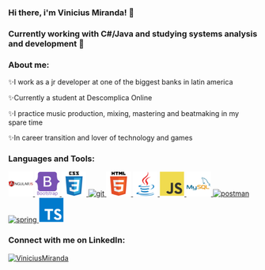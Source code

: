 ### Hi there, i'm Vinicius Miranda! 👋

### Currently working with C#/Java and studying systems analysis and development 🙌

<h3 align="left">About me:</h3>
<p align="left">✨I work as a jr developer at one of the biggest banks in latin america</p>
<p align="left">✨Currently a student at Descomplica Online</p>
<p align="left">✨I practice music production, mixing, mastering and beatmaking in my spare time</p>
<p align="left">✨In career transition and lover of technology and games</p>


<h3 align="left">Languages and Tools:</h3>
<p align="left"> <a href="https://angular.io" target="_blank"> <img src="https://raw.githubusercontent.com/devicons/devicon/master/icons/angularjs/angularjs-original-wordmark.svg" alt="angularjs" width="50" height="50"/> </a> <a href="https://getbootstrap.com" target="_blank"> <img src="https://raw.githubusercontent.com/devicons/devicon/master/icons/bootstrap/bootstrap-plain-wordmark.svg" alt="bootstrap" width="50" height="50"/> </a> <a href="https://www.w3schools.com/css/" target="_blank"> <img src="https://raw.githubusercontent.com/devicons/devicon/master/icons/css3/css3-original-wordmark.svg" alt="css3" width="50" height="50"/> </a> <a href="https://git-scm.com/" target="_blank"> <img src="https://www.vectorlogo.zone/logos/git-scm/git-scm-icon.svg" alt="git" width="50" height="50"/> </a> <a href="https://www.w3.org/html/" target="_blank"> <img src="https://raw.githubusercontent.com/devicons/devicon/master/icons/html5/html5-original-wordmark.svg" alt="html5" width="50" height="50"/> </a> <a href="https://www.java.com" target="_blank"> <img src="https://raw.githubusercontent.com/devicons/devicon/master/icons/java/java-original.svg" alt="java" width="50" height="50"/> </a> <a href="https://developer.mozilla.org/en-US/docs/Web/JavaScript" target="_blank"> <img src="https://raw.githubusercontent.com/devicons/devicon/master/icons/javascript/javascript-original.svg" alt="javascript" width="50" height="50"/> </a> <a href="https://www.mysql.com/" target="_blank"> <img src="https://raw.githubusercontent.com/devicons/devicon/master/icons/mysql/mysql-original-wordmark.svg" alt="mysql" width="50" height="50"/> </a> <a href="https://postman.com" target="_blank"> <img src="https://www.vectorlogo.zone/logos/getpostman/getpostman-icon.svg" alt="postman" width="50" height="50"/> </a> <a href="https://spring.io/" target="_blank"> <img src="https://www.vectorlogo.zone/logos/springio/springio-icon.svg" alt="spring" width="50" height="50"/> </a> <a href="https://www.typescriptlang.org/" target="_blank"> <img src="https://raw.githubusercontent.com/devicons/devicon/master/icons/typescript/typescript-original.svg" alt="typescript" width="50" height="50"/> </a> </p>

<h3 align="left">Connect with me on LinkedIn:</h3> 
<p align="left">
<a href="https://www.linkedin.com/in/vini-miranda/" target="_blank"><img align="center" src="https://encrypted-tbn0.gstatic.com/images?q=tbn:ANd9GcTNxDKqkL7mgxr2ZeW-e2KKdcwTGtVEJKlfhA&usqp=CAU" alt="ViniciusMiranda" height="50" width="50" /></a>
</p>
<!--
**vini-miranda/vini-miranda** is a ✨ _special_ ✨ repository because its `README.md` (this file) appears on your GitHub profile.


-->
